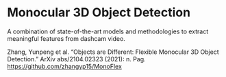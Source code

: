# Monocular 3D Object Detection
A combination of state-of-the-art models and methodologies to extract meaningful features from dashcam video.

Zhang, Yunpeng et al. “Objects are Different: Flexible Monocular 3D Object Detection.” ArXiv abs/2104.02323 (2021): n. Pag.
https://github.com/zhangyp15/MonoFlex
